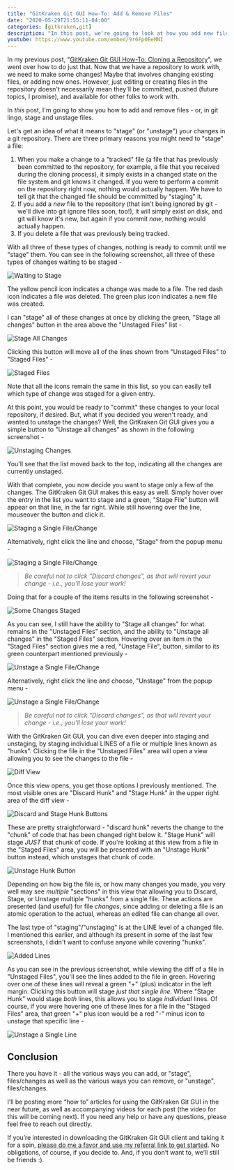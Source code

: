 ```yaml
---
title: "GitKraken Git GUI How-To: Add & Remove Files"
date: "2020-05-29T21:55:11-04:00"
categories: [gitkraken,git]
description: "In this post, we're going to look at how you add new files - and remove them - to be committed in the GitKraken Git GUI."
youtube: https://www.youtube.com/embed/9r6Fp0EeMNI
---
```


In my previous post, "[GitKraken Git GUI How-To: Cloning a Repository](https://www.codingwithcalvin.net/gitkraken-git-gui-how-to-cloning-a-repository/)", we went over how to do just that. Now that we have a repository to work with, we need to make some changes! Maybe that involves changing existing files, or adding new ones. However, just editing or creating files in the repository doesn't necessarily mean they'll be committed, pushed (future topics, I promise), and available for other folks to work with.

In *this* post, I'm going to show you how to add and remove files - or, in git lingo, stage and unstage files.  

Let's get an idea of what it means to "stage" (or "unstage") your changes in a git repository.  There are three primary reasons you might need to "stage" a file:

1. When you make a change to a "tracked" file (a file that has previously been committed to the repository, for example, a file that you received during the cloning process), it simply exists in a changed state on the file system and git knows it changed. If you were to perform a commit on the repository right now, nothing would actually happen.  We have to tell git that the changed file should be committed by "staging" it.
2. If you add a *new* file to the repository (that isn't being ignored by git - we'll dive into git ignore files soon, too!), it will simply exist on disk, and git will know it's new, but again if you commit *now*, nothing would actually happen.
3. If you delete a file that was previously being tracked.

With all three of these types of changes, nothing is ready to commit until we "stage" them.  You can see in the following screenshot, all three of these types of changes waiting to be staged -

![Waiting to Stage](./changes-to-stage.png)

The yellow pencil icon indicates a change was made to a file.
The red dash icon indicates a file was deleted.
The green plus icon indicates a new file was created.

I can "stage" all of these changes at once by clicking the green, "Stage all changes" button in the area above the "Unstaged Files" list -

![Stage All Changes](./stage-all-changes.png)

Clicking this button will move all of the lines shown from "Unstaged Files" to "Staged Files" -

![Staged Files](./staged-files.png)

Note that all the icons remain the same in this list, so you can easily tell which type of change was staged for a given entry.

At this point, you would be ready to "commit" these changes to your local repository, if desired. But, what if you decided you weren't ready, and wanted to unstage the changes? Well, the GitKraken Git GUI gives you a simple button to "Unstage all changes" as shown in the following screenshot - 

![Unstaging Changes](./unstaged-files.png)

You'll see that the list moved back to the top, indicating all the changes are currently unstaged.

With that complete, you now decide you want to stage only a few of the changes.  The GitKraken Git GUI makes this easy as well.  Simply hover over the entry in the list you want to stage and a green, "Stage File" button will appear on that line, in the far right.  While still hovering over the line, mouseover the button and click it.

![Staging a Single File/Change](./stage-single-file.png)

Alternatively, right click the line and choose, "Stage" from the popup menu - 

![Staging a Single File/Change](./stage-right-click.png)

>*Be careful not to click "Discard changes", as that will revert your change - i.e., you'll lose your work!*

Doing that for a couple of the items results in the following screenshot -

![Some Changes Staged](./some-staged.png)

As you can see, I still have the ability to "Stage all changes" for what remains in the "Unstaged Files" section, and the ability to "Unstage all changes" in the "Staged Files" section.  Hovering over an item in the "Staged Files" section gives me a red, "Unstage File", button, similar to its green counterpart mentioned previously -

![Unstage a Single File/Change](./unstage-single-file.png)

Alternatively, right click the line and choose, "Unstage" from the popup menu -

![Unstage a Single File/Change](./unstage-right-click.png)
>*Be careful not to click "Discard changes", as that will revert your change - i.e., you'll lose your work!*

With the GitKraken Git GUI, you can dive even deeper into staging and unstaging, by staging individual LINES of a file or multiple lines known as "hunks".  Clicking the file in the "Unstaged Files" area will open a view allowing you to see the changes to the file -

![Diff View](./diff-view.png)

Once this view opens, you get those options I previously mentioned.  The most visible ones are "Discard Hunk" and "Stage Hunk" in the upper right area of the diff view -

![Discard and Stage Hunk Buttons](./discard-stage-hunk.png)

These are pretty straightforward - "discard hunk" reverts the change to the "chunk" of code that has been changed right below it.  "Stage Hunk" will stage *JUST* that chunk of code.  If you're looking at this view from a file in the "Staged Files" area, you will be presented with an "Unstage Hunk" button instead, which unstages that chunk of code.

![Unstage Hunk Button](./unstage-hunk.png)

Depending on how big the file is, or how many changes you made, you very well may see *multiple* "sections" in this view that allowing you to Discard, Stage, or Unstage multiple "hunks" from a single file. These actions are presented (and useful) for file *changes*, since adding or deleting a file is an atomic operation to the actual, whereas an edited file can change all over.

The last type of "staging"/"unstaging" is at the LINE level of a changed file. I mentioned this earlier, and although its present in some of the last few screenshots, I didn't want to confuse anyone while covering "hunks".

![Added Lines](./added-lines.png)

As you can see in the previous screenshot, while viewing the diff of a file in "Unstaged Files", you'll see the lines added to the file in green.  Hovering over one of these lines will reveal a green "+" (plus) indicator in the left margin. Clicking this button will stage *just that single line*.  Where "Stage Hunk" would stage *both* lines, this allows you to stage *individual* lines.  Of course, if you were hovering one of these lines for a file in the "Staged Files" area, that green "+" plus icon would be a red "-" minus icon to unstage that specific line -

![Unstage a Single Line](./unstage-single-line.png)

## Conclusion

There you have it - all the various ways you can add, or "stage", files/changes as well as the various ways you can remove, or "unstage", files/changes.  

I’ll be posting more “how to” articles for using the GitKraken Git GUI in the near future, as well as accompanying videos for each post (the video for this will be coming next). If you need any help or have any questions, please feel free to reach out directly.

If you’re interested in downloading the GitKraken Git GUI client and taking it for a spin, [please do me a favor and use my referral link to get started](https://www.gitkraken.com/invite/6zb3y67R). No obligations, of course, if you decide to. And, if you don’t want to, we’ll still be friends :).
